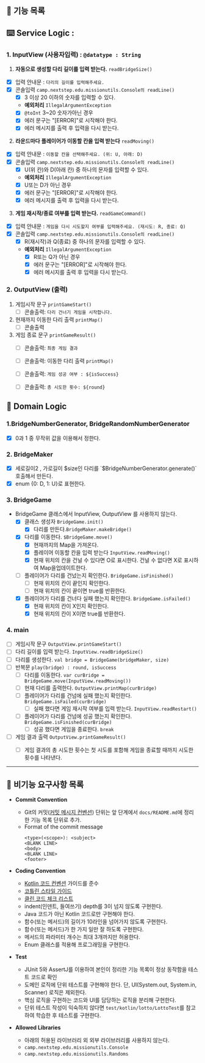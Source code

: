 ## 🚀 기능 목록

## ⌨️ Service Logic :
### 1. InputView (사용자입력) : `@datatype : String`
1. **자동으로 생성할 다리 길이를 입력 받는다.** `readBridgeSize()`
  - [x] 입력 안내문 : `다리의 길이를 입력해주세요.`
  - [x] 콘솔입력 `camp.nextstep.edu.missionutils.Console의 readLine()`
    - [x] 3 이상 20 이하의 숫자를 입력할 수 있다.
    - **예외처리** `IllegalArgumentException`
    - [x] `@toInt` 3~20 숫자가아닌 경우
    - [x] 에러 문구는 "[ERROR]"로 시작해야 한다.
    - [x] 에러 메시지를 출력 후 입력을 다시 받는다.

2. **라운드마다 플레이어가 이동할 칸을 입력 받는다** `readMoving()`
  - [x] 입력 안내문 : `이동할 칸을 선택해주세요. (위: U, 아래: D)`
  - [x] 콘솔입력 `camp.nextstep.edu.missionutils.Console의 readLine()`
    - [x] U(위 칸)와 D(아래 칸) 중 하나의 문자를 입력할 수 있다.
    - **예외처리** `IllegalArgumentException`
    - [x] U또는 D가 아닌 경우
    - [x] 에러 문구는 "[ERROR]"로 시작해야 한다.
    - [x] 에러 메시지를 출력 후 입력을 다시 받는다.
3. **게임 재시작/종료 여부를 입력 받는다.** `readGameCommand()`
  - [x] 입력 안내문 : `게임을 다시 시도할지 여부를 입력해주세요. (재시도: R, 종료: Q)
    `
  - [x] 콘솔입력 `camp.nextstep.edu.missionutils.Console의 readLine()`
    - [x] R(재시작)과 Q(종료) 중 하나의 문자를 입력할 수 있다. 
    - **예외처리** `IllegalArgumentException`
      - [x] R또는 Q가 아닌 경우
      - [x] 에러 문구는 "[ERROR]"로 시작해야 한다.
      - [x] 에러 메시지를 출력 후 입력을 다시 받는다.

### 2. OutputView (출력) 
1. 게임시작 문구 `printGameStart()`
   - [ ] 콘솔출력: `다리 건너기 게임을 시작합니다.`
2. 현재까지 이동한 다리 출력 `printMap()`
   - [ ] 콘솔출력
3. 게임 종료 문구 `printGameResult()`
   - [ ] 콘솔출력: `최종 게임 결과`
   - [ ] 콘솔출력: 이동한 다리 출력 `printMap()`
   - [ ] 콘솔출력: `게임 성공 여부 : ${isSuccess}`
   - [ ] 콘솔출력: `총 시도한 횟수: ${round}`


## 🧮 Domain Logic
### 1.BridgeNumberGenerator, BridgeRandomNumberGenerator
  - [x] 0과 1 중 무작위 값을 이용해서 정한다.
### 2. BridgeMaker
  - [x] 세로길이2 , 가로길이 $size인 다리를 `$BridgeNumberGenerator.generate()` 호출해서 만든다.
  - [x] enum {0: D, 1: U}로 표현한다.

### 3. BridgeGame
- BridgeGame 클래스에서 InputView, OutputView 를 사용하지 않는다.
  - [x] 클래스 생성자 `BridgeGame.init()`
    - [x] 다리를 만든다.`BridgeMaker.makeBridge()`
  - [x] 다리를 이동한다. `$BridgeGame.move()`
    - [x] 현재까지의 Map을 가져온다.
    - [x] 플레이어 이동할 칸을 입력 받는다 `InputView.readMoving()`
    - [x] 현재 위치의 칸을 건널 수 있다면 O로 표시한다. 건널 수 없다면 X로 표시하여 Map을업데이트한다.
  - [ ] 플레이어가 다리를 건넜는지 확인한다. `BridgeGame.isFinished()` 
    - [ ] 현재 위치의 칸이 끝인지 확인한다.
    - [ ] 현재 위치의 칸이 끝이면 true를 반환한다.
  - [x] 플레이어가 다리를 건너다 실패 했는지 확인한다. `BridgeGame.isFailed()`
    - [x] 현재 위치의 칸이 X인지 확인한다.
    - [x] 현재 위치의 칸이 X이면 true를 반환한다.
  
### 4. main
  - [ ] 게임시작 문구 `OutputView.printGameStart()`
  - [ ] 다리 길이를 입력 받는다. `InputView.readBridgeSize()`
  - [ ] 다리를 생성한다. `val bridge = BridgeGame(bridgeMaker, size)`
  - [ ] 반복문 `play(bridge) : round, isSuccess`
    - [ ] 다리를 이동한다. `var curBridge = BridgeGame.move(InputView.readMoving())`
    - [ ] 현재 다리를 출력한다. `OutputView.printMap(curBridge)`
    - [ ] 플레이어가 다리를 건넘에 실패 했는지 확인한다. `BridgeGame.isFailed(curBridge)`
        - [ ] 실패 했다면 게임 재시작 여부를 입력 받는다. `InputView.readRestart()`
    - [ ] 플레이어가 다리를 건넘에 성공 했는지 확인한다. `BridgeGame.isFinished(curBridge)`
        - [ ] 성공 했다면 게임을 종료한다. `break`
  - [ ] 게임 결과 출력 `OutputView.printGameResult()`
    - [ ] 게임 결과의 총 시도한 횟수는 첫 시도를 포함해 게임을 종료할 때까지 시도한 횟수를 나타낸다.



---
## 📌 비기능 요구사항 목록
- **Commit Convention**
  - Git의 커밋([커밋 메시지 컨벤션](https://gist.github.com/stephenparish/9941e89d80e2bc58a153)) 단위는 앞 단계에서 `docs/README.md`에 정리한 기능 목록 단위로 추가.
  - Format of the commit message
    ```
    <type>(<scope>): <subject>
    <BLANK LINE>
    <body>
    <BLANK LINE>
    <footer>
    ```

- **Coding Convention**
  - [Kotlin 코드 컨벤션](https://github.com/woowacourse/woowacourse-docs/tree/main/styleguide/kotlin) 가이드를 준수
  - [코틀린 스타일 가이드](https://developer.android.com/kotlin/style-guide?hl=ko)
  - [클린 코드 체크 리스트](https://github.com/woowacourse/woowacourse-docs/blob/main/cleancode/pr_checklist.md)
  - indent(인덴트, 들여쓰기) depth를 3이 넘지 않도록 구현한다.
  - Java 코드가 아닌 Kotlin 코드로만 구현해야 한다.
  - 함수(또는 메서드)의 길이가 10라인을 넘어가지 않도록 구현한다.
  - 함수(또는 메서드)가 한 가지 일만 잘 하도록 구현한다.
  - 메서드의 파라미터 개수는 최대 3개까지만 허용한다.
  - Enum 클래스를 적용해 프로그래밍을 구현한다.

- **Test**
  - JUnit 5와 AssertJ를 이용하여 본인이 정리한 기능 목록이 정상 동작함을 테스트 코드로 확인
  - 도메인 로직에 단위 테스트를 구현해야 한다. 단, UI(System.out, System.in, Scanner) 로직은 제외한다.
  - 핵심 로직을 구현하는 코드와 UI를 담당하는 로직을 분리해 구현한다.
  - 단위 테스트 작성이 익숙하지 않다면 `test/kotlin/lotto/LottoTest`를 참고하여 학습한 후 테스트를 구현한다.
- **Allowed Libraries**
  - 아래의 허용된 라이브러리 외 외부 라이브러리를 사용하지 않는다.
  - `camp.nextstep.edu.missionutils.Console`
  - `camp.nextstep.edu.missionutils.Randoms`